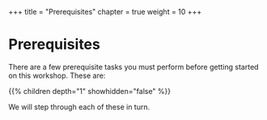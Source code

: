 +++
title = "Prerequisites"
chapter = true
weight = 10
+++

# Prerequisites

There are a few prerequisite tasks you must perform before getting started on this workshop.  These are:

{{% children depth="1" showhidden="false" %}}

We will step through each of these in turn.

